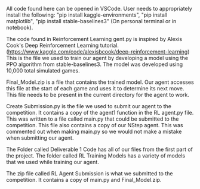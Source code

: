 All code found here can be opened in VSCode.  User needs to appropriately install the following: "pip install kaggle-environments", "pip install matplotlib", "pip install stable-baselines3" (On personal terminal or in notebook). 

The code found in Reinforcement Learning gent.py is inspired by Alexis Cook's Deep Reinforcement Learning tutorial. (https://www.kaggle.com/code/alexisbcook/deep-reinforcement-learning) This is the file we used to train our agent by developing a model using the PPO algorithm from stable-baselines3. The model was developed using 10,000 total simulated games. 

Final_Model.zip is a file that contains the trained model. Our agent accesses this file at the start of each game and uses it to determine its next move. This file needs to be present in the current directory for the agent to work. 

Create Submission.py is the file we used to submit our agent to the competition. It contains a copy of the agent1 function in the RL agent.py file. This was written to a file called main.py that could be submitted to the competition. This file also contains a copy of our NStep agent. This was commented out when making main.py so we would not make a mistake when submitting our agent.  

The Folder called Deliverable 1 Code has all of our files from the first part of the project. The folder called RL Training Models has a variety of models that we used while training our agent. 

The zip file called RL Agent Submission is what we submitted to the competition. It contains a copy of main.py and Final_Model.zip. 